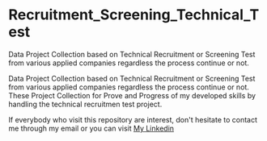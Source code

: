 # Recruitment_Screening_Technical_Test
Data Project Collection based on Technical Recruitment or Screening Test from various applied companies regardless the process continue or not. 

Data Project Collection based on Technical Recruitment or Screening Test from various applied companies regardless the process continue or not. These Project Collection for Prove and Progress of my developed skills by handling the technical recruitmen test project.

If everybody who visit this repository are interest, don't hesitate to contact me through my email or you can visit [My Linkedin](https://www.linkedin.com/in/hendrylian)
